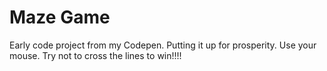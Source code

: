 # Maze Game
 Early code project from my Codepen. Putting it up for prosperity.
 Use your mouse. Try not to cross the lines to win!!!!